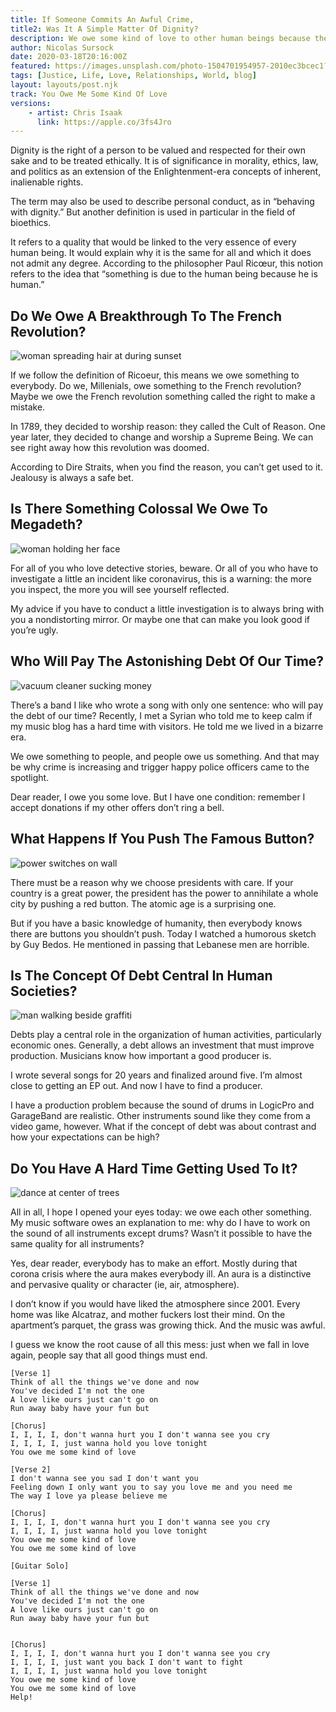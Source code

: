 ```yaml
---
title: If Someone Commits An Awful Crime, 
title2: Was It A Simple Matter Of Dignity?
description: We owe some kind of love to other human beings because they are human. I'm wondering now if crime isn't related to this implicit debt.
author: Nicolas Sursock
date: 2020-03-18T20:16:00Z
featured: https://images.unsplash.com/photo-1504701954957-2010ec3bcec1?ixlib=rb-1.2.1&ixid=MnwxMjA3fDB8MHxwaG90by1wYWdlfHx8fGVufDB8fHx8&auto=format&fit=crop
tags: [Justice, Life, Love, Relationships, World, blog]
layout: layouts/post.njk
track: You Owe Me Some Kind Of Love
versions:
    - artist: Chris Isaak
      link: https://apple.co/3fs4Jro
---
```


Dignity is the right of a person to be valued and respected for their own sake and to be treated ethically. It is of significance in morality, ethics, law, and politics as an extension of the Enlightenment-era concepts of inherent, inalienable rights.

The term may also be used to describe personal conduct, as in “behaving with dignity.” But another definition is used in particular in the field of bioethics.

It refers to a quality that would be linked to the very essence of every human being. It would explain why it is the same for all and which it does not admit any degree. According to the philosopher Paul Ricœur, this notion refers to the idea that “something is due to the human being because he is human.”

## Do We Owe A Breakthrough To The French Revolution?

<aside class="md:-mr-56 md:float-right w-full md:w-2/3 md:px-8">
  <img x-intersect.once.ratio-0="$el.src = $el.dataset.src" class="rounded-lg" alt="woman spreading hair at during sunset" data-src="https://images.unsplash.com/photo-1507835661088-ac1e84fe645f?ixlib=rb-1.2.1&ixid=MnwxMjA3fDB8MHxwaG90by1wYWdlfHx8fGVufDB8fHx8&auto=format&fit=crop&q=80&w=800&h=600">
</aside>

If we follow the definition of Ricoeur, this means we owe something to everybody. Do we, Millenials, owe something to the French revolution? Maybe we owe the French revolution something called the right to make a mistake.

In 1789, they decided to worship reason: they called the Cult of Reason. One year later, they decided to change and worship a Supreme Being. We can see right away how this revolution was doomed.

According to Dire Straits, when you find the reason, you can’t get used to it. Jealousy is always a safe bet.

## Is There Something Colossal We Owe To Megadeth?

<aside class="md:-ml-56 md:float-left w-full md:w-2/3 md:px-8">
  <img x-intersect.once.ratio-0="$el.src = $el.dataset.src" class="rounded-lg" alt="woman holding her face" data-src="https://images.unsplash.com/photo-1600353068867-5b4de71e3afb?ixlib=rb-1.2.1&ixid=MnwxMjA3fDB8MHxwaG90by1wYWdlfHx8fGVufDB8fHx8&auto=format&fit=crop&q=80&w=800&h=600">
</aside>

For all of you who love detective stories, beware. Or all of you who have to investigate a little an incident like coronavirus, this is a warning: the more you inspect, the more you will see yourself reflected.

My advice if you have to conduct a little investigation is to always bring with you a nondistorting mirror. Or maybe one that can make you look good if you’re ugly.

## Who Will Pay The Astonishing Debt Of Our Time?

<aside class="md:-mr-56 md:float-right w-full md:w-2/3 md:px-8">
  <img x-intersect.once.ratio-0="$el.src = $el.dataset.src" class="rounded-lg" alt="vacuum cleaner sucking money" data-src="https://images.unsplash.com/photo-1635840420799-f75477b0b977?ixlib=rb-1.2.1&ixid=MnwxMjA3fDB8MHxwaG90by1wYWdlfHx8fGVufDB8fHx8&auto=format&fit=crop&w=800&h=600">
</aside>

There’s a band I like who wrote a song with only one sentence: who will pay the debt of our time? Recently, I met a Syrian who told me to keep calm if my music blog has a hard time with visitors. He told me we lived in a bizarre era.

We owe something to people, and people owe us something. And that may be why crime is increasing and trigger happy police officers came to the spotlight.

Dear reader, I owe you some love. But I have one condition: remember I accept donations if my other offers don’t ring a bell.

## What Happens If You Push The Famous Button?

<aside class="md:-ml-56 md:float-left w-full md:w-2/3 md:px-8">
  <img x-intersect.once.ratio-0="$el.src = $el.dataset.src" class="rounded-lg" alt="power switches on wall" data-src="https://images.unsplash.com/photo-1559834384-6a9ab0797727?ixlib=rb-1.2.1&ixid=MnwxMjA3fDB8MHxwaG90by1wYWdlfHx8fGVufDB8fHx8&auto=format&fit=crop&q=80&w=800&h=600">
</aside>

There must be a reason why we choose presidents with care. If your country is a great power, the president has the power to annihilate a whole city by pushing a red button. The atomic age is a surprising one.

But if you have a basic knowledge of humanity, then everybody knows there are buttons you shouldn’t push. Today I watched a humorous sketch by Guy Bedos. He mentioned in passing that Lebanese men are horrible.

## Is The Concept Of Debt Central In Human Societies?

<aside class="md:-mr-56 md:float-right w-full md:w-2/3 md:px-8">
  <img x-intersect.once.ratio-0="$el.src = $el.dataset.src" class="rounded-lg" alt="man walking beside graffiti" data-src="https://images.unsplash.com/photo-1493837129895-61062b2444f7?ixlib=rb-1.2.1&ixid=MnwxMjA3fDB8MHxwaG90by1wYWdlfHx8fGVufDB8fHx8&auto=format&fit=crop&q=80&w=800&h=600">
</aside>

Debts play a central role in the organization of human activities, particularly economic ones. Generally, a debt allows an investment that must improve production. Musicians know how important a good producer is.

I wrote several songs for 20 years and finalized around five. I’m almost close to getting an EP out. And now I have to find a producer.

I have a production problem because the sound of drums in LogicPro and GarageBand are realistic. Other instruments sound like they come from a video game, however. What if the concept of debt was about contrast and how your expectations can be high?

## Do You Have A Hard Time Getting Used To It?

<aside class="md:-ml-56 md:float-left w-full md:w-2/3 md:px-8">
  <img x-intersect.once.ratio-0="$el.src = $el.dataset.src" class="rounded-lg" alt="dance at center of trees" data-src="https://images.unsplash.com/photo-1531747056595-07f6cbbe10ad?ixlib=rb-1.2.1&ixid=MnwxMjA3fDB8MHxwaG90by1wYWdlfHx8fGVufDB8fHx8&auto=format&fit=crop&q=80&w=800&h=600">
</aside>

All in all, I hope I opened your eyes today: we owe each other something. My music software owes an explanation to me: why do I have to work on the sound of all instruments except drums? Wasn’t it possible to have the same quality for all instruments?

Yes, dear reader, everybody has to make an effort. Mostly during that corona crisis where the aura makes everybody ill. An aura is a distinctive and pervasive quality or character (ie, air, atmosphere).

I don’t know if you would have liked the atmosphere since 2001. Every home was like Alcatraz, and mother fuckers lost their mind. On the apartment’s parquet, the grass was growing thick. And the music was awful.

I guess we know the root cause of all this mess: just when we fall in love again, people say that all good things must end.

```
[Verse 1]
Think of all the things we've done and now
You've decided I'm not the one
A love like ours just can't go on
Run away baby have your fun but

[Chorus]
I, I, I, I, don't wanna hurt you I don't wanna see you cry
I, I, I, I, just wanna hold you love tonight
You owe me some kind of love

[Verse 2]
I don't wanna see you sad I don't want you
Feeling down I only want you to say you love me and you need me
The way I love ya please believe me

[Chorus]
I, I, I, I, don't wanna hurt you I don't wanna see you cry
I, I, I, I, just wanna hold you love tonight
You owe me some kind of love
You owe me some kind of love

[Guitar Solo]

[Verse 1]
Think of all the things we've done and now
You've decided I'm not the one
A love like ours just can't go on
Run away baby have your fun but


[Chorus]
I, I, I, I, don't wanna hurt you I don't wanna see you cry
I, I, I, I, just want you back I don't want to fight
I, I, I, I, just wanna hold you love tonight
You owe me some kind of love
You owe me some kind of love
Help!
```